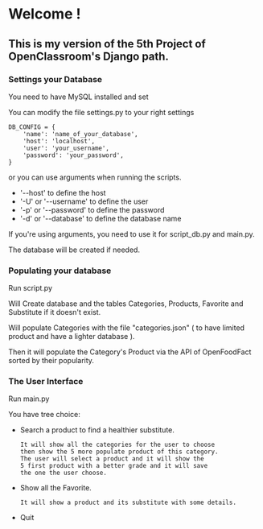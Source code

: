# Welcome !

## This is my version of the 5th Project of OpenClassroom's Django path.

### Settings your Database
You need to have MySQL installed and set

You can modify the file settings.py to your right settings

```
DB_CONFIG = {
    'name': 'name_of_your_database',
    'host': 'localhost',
    'user': 'your_username',
    'password': 'your_password',
}
```

or you can use arguments when running the scripts.

   * '--host' to define the host
   * '-U' or '--username' to define the user
   * '-p' or '--password' to define the password
   * '-d' or '--database' to define the database name

If you're using arguments, you need to use it for script_db.py and main.py.

The database will be created if needed.

### Populating your database

Run script.py

Will Create database and the tables Categories, Products, Favorite and Substitute if it doesn't exist.

Will populate Categories with the file "categories.json" ( to have limited product and have a lighter database ).

Then it will populate the Category's Product via the API of OpenFoodFact sorted by their popularity.

### The User Interface

Run main.py

You have tree choice:
   * Search a product to find a healthier substitute.
     ```
     It will show all the categories for the user to choose
     then show the 5 more populate product of this category.
     The user will select a product and it will show the
     5 first product with a better grade and it will save 
     the one the user choose.
     ```

   * Show all the Favorite.
     ```
     It will show a product and its substitute with some details.
     ```
     
   * Quit